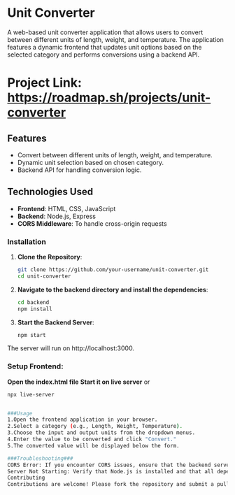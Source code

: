 # Unit Converter

A web-based unit converter application that allows users to convert between different units of length, weight, and temperature. The application features a dynamic frontend that updates unit options based on the selected category and performs conversions using a backend API.

# Project Link: https://roadmap.sh/projects/unit-converter

## Features

- Convert between different units of length, weight, and temperature.
- Dynamic unit selection based on chosen category.
- Backend API for handling conversion logic.

## Technologies Used

- **Frontend**: HTML, CSS, JavaScript
- **Backend**: Node.js, Express
- **CORS Middleware**: To handle cross-origin requests

### Installation

1. **Clone the Repository**:

   ```bash
   git clone https://github.com/your-username/unit-converter.git
   cd unit-converter

2. **Navigate to the backend directory and install the dependencies**:
   ```bash
   cd backend
   npm install
   
4. **Start the Backend Server**:
   ```bash
   npm start

The server will run on http://localhost:3000.

### **Setup Frontend**:
   **Open the index.html file**
   **Start it on live server**
   or
   ```bash
   npx live-server


###Usage
1.Open the frontend application in your browser.
2.Select a category (e.g., Length, Weight, Temperature).
3.Choose the input and output units from the dropdown menus.
4.Enter the value to be converted and click "Convert."
5.The converted value will be displayed below the form.

###Troubleshooting###
CORS Error: If you encounter CORS issues, ensure that the backend server is running and that CORS is correctly configured.
Server Not Starting: Verify that Node.js is installed and that all dependencies are properly installed.
Contributing
Contributions are welcome! Please fork the repository and submit a pull request with your changes.


   
   
